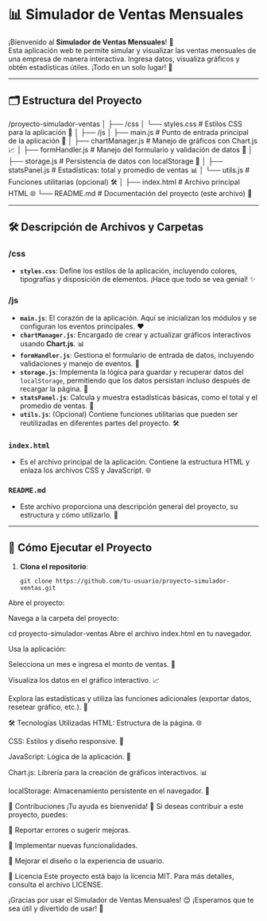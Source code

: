 # 📊 Simulador de Ventas Mensuales

¡Bienvenido al **Simulador de Ventas Mensuales**! 🎉  
Esta aplicación web te permite simular y visualizar las ventas mensuales de una empresa de manera interactiva. Ingresa datos, visualiza gráficos y obtén estadísticas útiles. ¡Todo en un solo lugar! 🚀

---

## 🗂️ Estructura del Proyecto
/proyecto-simulador-ventas
│
├── /css
│ └── styles.css # Estilos CSS para la aplicación 🎨
│
├── /js
│ ├── main.js # Punto de entrada principal de la aplicación 🚪
│ ├── chartManager.js # Manejo de gráficos con Chart.js 📈
│ ├── formHandler.js # Manejo del formulario y validación de datos 📝
│ ├── storage.js # Persistencia de datos con localStorage 💾
│ ├── statsPanel.js # Estadísticas: total y promedio de ventas 📊
│ └── utils.js # Funciones utilitarias (opcional) 🛠️
│
├── index.html # Archivo principal HTML 🌐
└── README.md # Documentación del proyecto (este archivo) 📄

---

## 🛠️ Descripción de Archivos y Carpetas

### **/css**
- **`styles.css`**: Define los estilos de la aplicación, incluyendo colores, tipografías y disposición de elementos. ¡Hace que todo se vea genial! ✨

### **/js**
- **`main.js`**: El corazón de la aplicación. Aquí se inicializan los módulos y se configuran los eventos principales. ❤️
- **`chartManager.js`**: Encargado de crear y actualizar gráficos interactivos usando **Chart.js**. 📊
- **`formHandler.js`**: Gestiona el formulario de entrada de datos, incluyendo validaciones y manejo de eventos. 📝
- **`storage.js`**: Implementa la lógica para guardar y recuperar datos del `localStorage`, permitiendo que los datos persistan incluso después de recargar la página. 💾
- **`statsPanel.js`**: Calcula y muestra estadísticas básicas, como el total y el promedio de ventas. 🧮
- **`utils.js`**: (Opcional) Contiene funciones utilitarias que pueden ser reutilizadas en diferentes partes del proyecto. 🛠️

### **`index.html`**
- Es el archivo principal de la aplicación. Contiene la estructura HTML y enlaza los archivos CSS y JavaScript. 🌐

### **`README.md`**
- Este archivo proporciona una descripción general del proyecto, su estructura y cómo utilizarlo. 📄

---

## 🚀 Cómo Ejecutar el Proyecto

1. **Clona el repositorio**:
   ```
   git clone https://github.com/tu-usuario/proyecto-simulador-ventas.git
Abre el proyecto:

Navega a la carpeta del proyecto:

cd proyecto-simulador-ventas
Abre el archivo index.html en tu navegador.

Usa la aplicación:

Selecciona un mes e ingresa el monto de ventas. 📅

Visualiza los datos en el gráfico interactivo. 📈

Explora las estadísticas y utiliza las funciones adicionales (exportar datos, resetear gráfico, etc.). 🧮

🛠️ Tecnologías Utilizadas
HTML: Estructura de la página. 🌐

CSS: Estilos y diseño responsive. 🎨

JavaScript: Lógica de la aplicación. 🧠

Chart.js: Librería para la creación de gráficos interactivos. 📊

localStorage: Almacenamiento persistente en el navegador. 💾

🤝 Contribuciones
¡Tu ayuda es bienvenida! 🙌 Si deseas contribuir a este proyecto, puedes:

🐛 Reportar errores o sugerir mejoras.

🚀 Implementar nuevas funcionalidades.

🎨 Mejorar el diseño o la experiencia de usuario.

📜 Licencia
Este proyecto está bajo la licencia MIT. Para más detalles, consulta el archivo LICENSE.

¡Gracias por usar el Simulador de Ventas Mensuales! 😊
¡Esperamos que te sea útil y divertido de usar! 🚀


